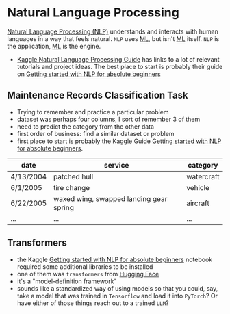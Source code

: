 # Natural Language Processing
[Natural Language Processing (NLP)](https://www.geeksforgeeks.org/nlp/natural-language-processing-nlp-tutorial/) understands and interacts with human languages in a way that feels natural. `NLP` uses [ML](./ml.md), but isn't [ML](./ml.md) itself. `NLP` is the application, [ML](./ml.md) is the engine.
- [Kaggle Natural Language Processing Guide](https://www.kaggle.com/learn-guide/natural-language-processing) has links to a lot of relevant tutorials and project ideas. The best place to start is probably their guide on [Getting started with NLP for absolute beginners](https://www.kaggle.com/code/jhoward/getting-started-with-nlp-for-absolute-beginners)

## Maintenance Records Classification Task
- Trying to remember and practice a particular problem
- dataset was perhaps four columns, I sort of remember 3 of them
- need to predict the category from the other data
- first order of business: find a similar dataset or problem
- first place to start is probably the Kaggle Guide [Getting started with NLP for absolute beginners](https://www.kaggle.com/code/jhoward/getting-started-with-nlp-for-absolute-beginners).

| date | service | category |
| --- | --- | --- |
| 4/13/2004 | patched hull | watercraft |
| 6/1/2005 | tire change | vehicle |
| 6/22/2005 | waxed wing, swapped landing gear spring | aircraft |
| ... | ... | ... |

## Transformers
- the Kaggle [Getting started with NLP for absolute beginners](https://www.kaggle.com/code/jhoward/getting-started-with-nlp-for-absolute-beginners) notebook required some additional libraries to be installed
- one of them was `transformers` from [Hugging Face](https://huggingface.co/docs/transformers/en/index)
- it's a "model-definition framework" 
- sounds like a standardized way of using models so that you could, say, take a model that was trained in `Tensorflow` and load it into `PyTorch`? Or have either of those things reach out to a trained `LLM`?